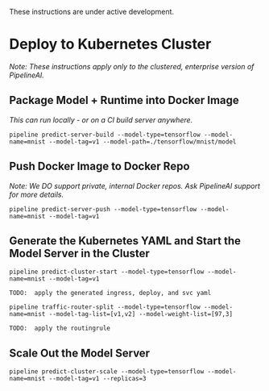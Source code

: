 These instructions are under active development.

# Deploy to Kubernetes Cluster
_Note:  These instructions apply only to the clustered, enterprise version of PipelineAI._

## Package Model + Runtime into Docker Image
_This can run locally - or on a CI build server anywhere._
```
pipeline predict-server-build --model-type=tensorflow --model-name=mnist --model-tag=v1 --model-path=./tensorflow/mnist/model
```

## Push Docker Image to Docker Repo

_Note:  We DO support private, internal Docker repos.  Ask PipelineAI support for more details._
```
pipeline predict-server-push --model-type=tensorflow --model-name=mnist --model-tag=v1
```

## Generate the Kubernetes YAML and Start the Model Server in the Cluster
```
pipeline predict-cluster-start --model-type=tensorflow --model-name=mnist --model-tag=v1
```

```
TODO:  apply the generated ingress, deploy, and svc yaml
```
```
pipeline traffic-router-split --model-type=tensorflow --model-name=mnist --model-tag-list=[v1,v2] --model-weight-list=[97,3]
```
```
TODO:  apply the routingrule
```

## Scale Out the Model Server
```
pipeline predict-cluster-scale --model-type=tensorflow --model-name=mnist --model-tag=v1 --replicas=3
```
